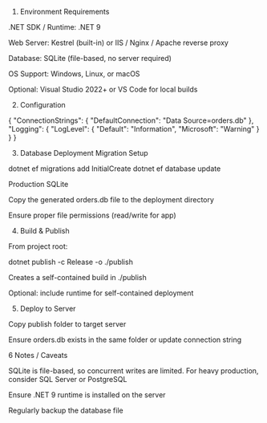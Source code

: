 1. Environment Requirements

.NET SDK / Runtime: .NET 9

Web Server: Kestrel (built-in) or IIS / Nginx / Apache reverse proxy

Database: SQLite (file-based, no server required)

OS Support: Windows, Linux, or macOS

Optional: Visual Studio 2022+ or VS Code for local builds

2. Configuration

{
  "ConnectionStrings": {
    "DefaultConnection": "Data Source=orders.db"
  },
  "Logging": {
    "LogLevel": {
      "Default": "Information",
      "Microsoft": "Warning"
    }
  }
}

3. Database Deployment
Migration Setup

dotnet ef migrations add InitialCreate
dotnet ef database update


Production SQLite

Copy the generated orders.db file to the deployment directory

Ensure proper file permissions (read/write for app)

4. Build & Publish

From project root:

dotnet publish -c Release -o ./publish


Creates a self-contained build in ./publish

Optional: include runtime for self-contained deployment

5. Deploy to Server

Copy publish folder to target server

Ensure orders.db exists in the same folder or update connection string

6 Notes / Caveats

SQLite is file-based, so concurrent writes are limited. For heavy production, consider SQL Server or PostgreSQL

Ensure .NET 9 runtime is installed on the server

Regularly backup the database file
